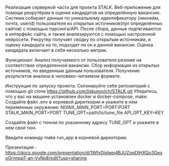 Реализация серверной части для проекта STALK.
Веб-приложение для помощи рекрутёрам в оценке кандидатов на определённую вакансию. 
Система собирает данные по уникальному идентификатору (никнейм, почта, userId) пользователя из открытых источников(пул определённых сайтов) с помощью парсинга/API. 
После сбора, данные подтягиваются в интерфейс сайта, и также анализируются с помощью настроенной нейросети. 
Рекрутер получает сводку по открытым источникам, и оценку кандидата на то, подходит ли он к данной вакансии. Оценка кандидата включает в себя несколько метрик.

Функционал:
Анализ получаемого от пользователя резюме на соответствие определенной вакансии.
Сбор информации из открытых источников, по введенным данным пользователя. 
Получение результатов анализа в человеко-читаемом формате.

Инструкция по запуску проекта:
Склонируйте себе репозиторий с помощью git clone https://github.com/liskunovich/STALK.git
Убедитесь, что у вас на машине установлен docker и docker-compose, make.
Создайте файл .env в корневой диреткории и укажите в нем переменные окружения:
NGINX_MAIN_PORT=PORT:PORT
STALK_MAIN_PORT=PORT
TUNE_GPT=path/to/tune_file
API_GPT_KEY=KEY

Создайте файл с тюном по указанному адресу TUNE_GPT и укажите в нем свой тюн.

Введите команду make run_app в корневой директории.

Презентация - https://docs.google.com/presentation/d/1WfvDiidwp4BJUZqqDIHXQo3GesoGrnnppT-an-VyNs8/edit?usp=sharing

